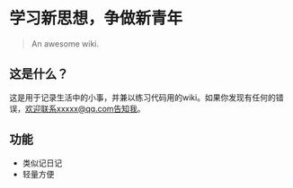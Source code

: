 # 学习新思想，争做新青年

> An awesome wiki.

## 这是什么？

这是用于记录生活中的小事，并兼以练习代码用的wiki。如果你发现有任何的错误，欢迎联系xxxxx@qq.com告知我。

## 功能

- 类似记日记
- 轻量方便
